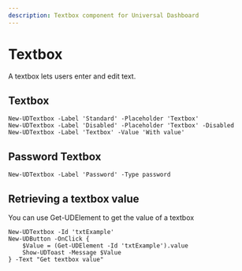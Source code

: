 ```yaml
---
description: Textbox component for Universal Dashboard
---
```


# Textbox

A textbox lets users enter and edit text.

## Textbox

```text
New-UDTextbox -Label 'Standard' -Placeholder 'Textbox'
New-UDTextbox -Label 'Disabled' -Placeholder 'Textbox' -Disabled
New-UDTextbox -Label 'Textbox' -Value 'With value'
```

## Password Textbox

```text
New-UDTextbox -Label 'Password' -Type password
```

## Retrieving a textbox value

You can use Get-UDElement to get the value of a textbox

```text
New-UDTextbox -Id 'txtExample' 
New-UDButton -OnClick {
    $Value = (Get-UDElement -Id 'txtExample').value 
    Show-UDToast -Message $Value
} -Text "Get textbox value"
```

